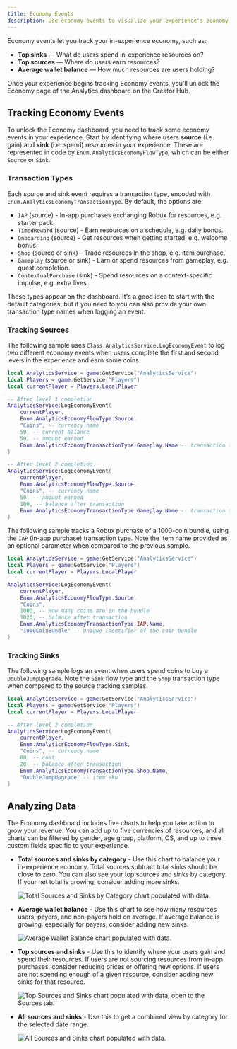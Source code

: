 ```yaml
---
title: Economy Events
description: Use economy events to visualize your experience's economy and track user sources, sinks and wallets.
---
```


Economy events let you track your in-experience economy, such as:

- **Top sinks** — What do users spend in-experience resources on?
- **Top sources** — Where do users earn resources?
- **Average wallet balance** — How much resources are users holding?

Once your experience begins tracking Economy events, you'll unlock the Economy page of the Analytics dashboard on the Creator Hub.

## Tracking Economy Events

To unlock the Economy dashboard, you need to track some economy events in your experience. Start by identifying where users **source** (i.e. gain) and **sink** (i.e. spend) resources in your experience. These are represented in code by `Enum.AnalyticsEconomyFlowType`, which can be either `Source` or `Sink`.

### Transaction Types

Each source and sink event requires a transaction type, encoded with `Enum.AnalyticsEconomyTransactionType`. By default, the options are:

- `IAP` (source) - In-app purchases exchanging Robux for resources, e.g. starter pack.
- `TimedReward` (source) - Earn resources on a schedule, e.g. daily bonus.
- `Onboarding` (source) - Get resources when getting started, e.g. welcome bonus.
- `Shop` (source or sink) - Trade resources in the shop, e.g. item purchase.
- `Gameplay` (source or sink) - Earn or spend resources from gameplay, e.g. quest completion.
- `ContextualPurchase` (sink) - Spend resources on a context-specific impulse, e.g. extra lives.

These types appear on the dashboard. It's a good idea to start with the default categories, but if you need to you can also provide your own transaction type names when logging an event.

### Tracking Sources

The following sample uses `Class.AnalyticsService.LogEconomyEvent` to log two different economy events when users complete the first and second levels in the experience and earn some coins.

```lua title="Tracking a source Gameplay event"
local AnalyticsService = game:GetService("AnalyticsService")
local Players = game:GetService("Players")
local currentPlayer = Players.LocalPlayer

-- After level 1 completion
AnalyticsService:LogEconomyEvent(
    currentPlayer,
    Enum.AnalyticsEconomyFlowType.Source,
    "Coins", -- currency name
    50, -- current balance
    50, -- amount earned
    Enum.AnalyticsEconomyTransactionType.Gameplay.Name -- transaction type
)

-- After level 2 completion
AnalyticsService:LogEconomyEvent(
    currentPlayer,
    Enum.AnalyticsEconomyFlowType.Source,
    "Coins", -- currency name
    50, -- amount earned
    100, -- balance after transaction
    Enum.AnalyticsEconomyTransactionType.Gameplay.Name -- transaction type
)
```

The following sample tracks a Robux purchase of a 1000-coin bundle, using the `IAP` (in-app purchase) transaction type. Note the item name provided as an optional parameter when compared to the previous sample.

```lua title="Tracking an in-app purchase"
local AnalyticsService = game:GetService("AnalyticsService")
local Players = game:GetService("Players")
local currentPlayer = Players.LocalPlayer

AnalyticsService:LogEconomyEvent(
    currentPlayer,
    Enum.AnalyticsEconomyFlowType.Source,
    "Coins",
    1000, -- How many coins are in the bundle
    1020, -- balance after transaction
    Enum.AnalyticsEconomyTransactionType.IAP.Name,
    "1000CoinBundle" -- Unique identifier of the coin bundle
)
```

### Tracking Sinks

The following sample logs an event when users spend coins to buy a `DoubleJumpUpgrade`. Note the `Sink` flow type and the `Shop` transaction type when compared to the source tracking samples.

```lua title="Tracking a sink Gameplay event"
local AnalyticsService = game:GetService("AnalyticsService")
local Players = game:GetService("Players")
local currentPlayer = Players.LocalPlayer

-- After level 2 completion
AnalyticsService:LogEconomyEvent(
    currentPlayer,
    Enum.AnalyticsEconomyFlowType.Sink,
    "Coins", -- currency name
    80, -- cost
    20, -- balance after transaction
    Enum.AnalyticsEconomyTransactionType.Shop.Name,
    "DoubleJumpUpgrade" -- item sku
)
```

## Analyzing Data

The Economy dashboard includes five charts to help you take action to grow your revenue. You can add up to five currencies of resources, and all charts can be filtered by gender, age group, platform, OS, and up to three custom fields specific to your experience.

- **Total sources and sinks by category** - Use this chart to balance your in-experience economy. Total sources subtract total sinks should be close to zero. You can also see your top sources and sinks by category. If your net total is growing, consider adding more sinks.

  <img src="../../assets/analytics/event-types/Total-Sources-Sinks.png" alt="Total Sources and Sinks by Category chart populated with data."/>

- **Average wallet balance** - Use this chart to see how many resources users, payers, and non-payers hold on average. If average balance is growing, especially for payers, consider adding new sinks.

  <img src="../../assets/analytics/event-types/Average-Wallet.png" alt="Average Wallet Balance chart populated with data."/>

- **Top sources and sinks** - Use this to identify where your users gain and spend their resources. If users are not sourcing resources from in-app purchases, consider reducing prices or offering new options. If users are not spending enough of a given resource, consider adding new sinks for that resource.

  <img src="../../assets/analytics/event-types/Top-Sources-Sinks.png" alt="Top Sources and Sinks chart populated with data, open to the Sources tab."/>

- **All sources and sinks** - Use this to get a combined view by category for the selected date range.

  <img src="../../assets/analytics/event-types/All-Sources-Sinks.png" alt="All Sources and Sinks chart populated with data."/>
